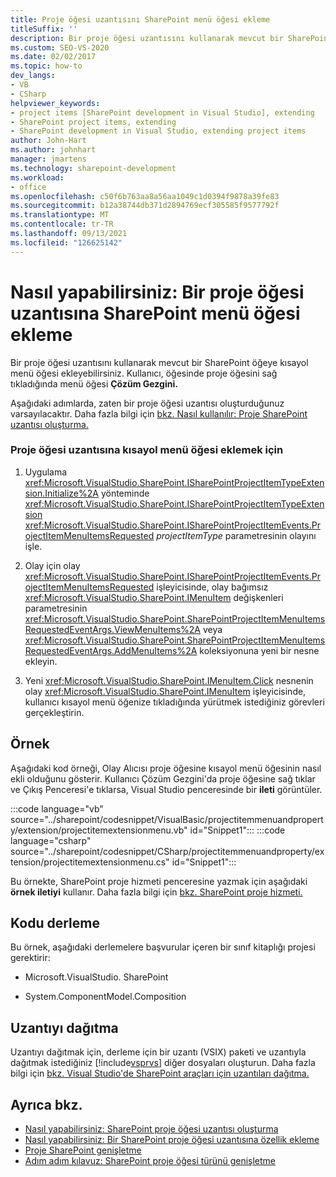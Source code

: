 ```yaml
---
title: Proje öğesi uzantısını SharePoint menü öğesi ekleme
titleSuffix: ''
description: Bir proje öğesi uzantısını kullanarak mevcut bir SharePoint öğeye kısayol menü öğesi Visual Studio.
ms.custom: SEO-VS-2020
ms.date: 02/02/2017
ms.topic: how-to
dev_langs:
- VB
- CSharp
helpviewer_keywords:
- project items [SharePoint development in Visual Studio], extending
- SharePoint project items, extending
- SharePoint development in Visual Studio, extending project items
author: John-Hart
ms.author: johnhart
manager: jmartens
ms.technology: sharepoint-development
ms.workload:
- office
ms.openlocfilehash: c50f6b763aa8a56aa1049c1d0394f9878a39fe83
ms.sourcegitcommit: b12a38744db371d2894769ecf305585f9577792f
ms.translationtype: MT
ms.contentlocale: tr-TR
ms.lasthandoff: 09/13/2021
ms.locfileid: "126625142"
---
```

# <a name="how-to-add-a-shortcut-menu-item-to-a-sharepoint-project-item-extension"></a>Nasıl yapabilirsiniz: Bir proje öğesi uzantısına SharePoint menü öğesi ekleme
  Bir proje öğesi uzantısını kullanarak mevcut bir SharePoint öğeye kısayol menü öğesi ekleyebilirsiniz. Kullanıcı, öğesinde proje öğesini sağ tıkladığında menü öğesi **Çözüm Gezgini.**

 Aşağıdaki adımlarda, zaten bir proje öğesi uzantısı oluşturduğunuz varsayılacaktır. Daha fazla bilgi için [bkz. Nasıl kullanılır: Proje SharePoint uzantısı oluşturma.](../sharepoint/how-to-create-a-sharepoint-project-item-extension.md)

### <a name="to-add-a-shortcut-menu-item-in-a-project-item-extension"></a>Proje öğesi uzantısına kısayol menü öğesi eklemek için

1. Uygulama <xref:Microsoft.VisualStudio.SharePoint.ISharePointProjectItemTypeExtension.Initialize%2A> yönteminde <xref:Microsoft.VisualStudio.SharePoint.ISharePointProjectItemTypeExtension> <xref:Microsoft.VisualStudio.SharePoint.ISharePointProjectItemEvents.ProjectItemMenuItemsRequested> *projectItemType* parametresinin olayını işle.

2. Olay için olay <xref:Microsoft.VisualStudio.SharePoint.ISharePointProjectItemEvents.ProjectItemMenuItemsRequested> işleyicisinde, olay bağımsız <xref:Microsoft.VisualStudio.SharePoint.IMenuItem> değişkenleri parametresinin <xref:Microsoft.VisualStudio.SharePoint.SharePointProjectItemMenuItemsRequestedEventArgs.ViewMenuItems%2A> veya <xref:Microsoft.VisualStudio.SharePoint.SharePointProjectItemMenuItemsRequestedEventArgs.AddMenuItems%2A> koleksiyonuna yeni bir nesne ekleyin.

3. Yeni <xref:Microsoft.VisualStudio.SharePoint.IMenuItem.Click> nesnenin olay <xref:Microsoft.VisualStudio.SharePoint.IMenuItem> işleyicisinde, kullanıcı kısayol menü öğenize tıkladığında yürütmek istediğiniz görevleri gerçekleştirin.

## <a name="example"></a>Örnek
 Aşağıdaki kod örneği, Olay Alıcısı proje öğesine kısayol menü öğesinin nasıl ekli olduğunu gösterir. Kullanıcı Çözüm Gezgini'da proje öğesine  sağ tıklar  ve Çıkış Penceresi'e tıklarsa, Visual Studio penceresinde bir **ileti** görüntüler.

 :::code language="vb" source="../sharepoint/codesnippet/VisualBasic/projectitemmenuandproperty/extension/projectitemextensionmenu.vb" id="Snippet1":::
 :::code language="csharp" source="../sharepoint/codesnippet/CSharp/projectitemmenuandproperty/extension/projectitemextensionmenu.cs" id="Snippet1":::

 Bu örnekte, SharePoint proje hizmeti penceresine yazmak için aşağıdaki **örnek iletiyi** kullanır. Daha fazla bilgi için [bkz. SharePoint proje hizmeti.](../sharepoint/using-the-sharepoint-project-service.md)

## <a name="compile-the-code"></a>Kodu derleme
 Bu örnek, aşağıdaki derlemelere başvurular içeren bir sınıf kitaplığı projesi gerektirir:

- Microsoft.VisualStudio. SharePoint

- System.ComponentModel.Composition

## <a name="deploy-the-extension"></a>Uzantıyı dağıtma
 Uzantıyı dağıtmak için, derleme için bir uzantı (VSIX) paketi ve uzantıyla dağıtmak istediğiniz [!include[vsprvs](../sharepoint/includes/vsprvs-md.md)] diğer dosyaları oluşturun. Daha fazla bilgi için [bkz. Visual Studio'de SharePoint araçları için uzantıları dağıtma.](../sharepoint/deploying-extensions-for-the-sharepoint-tools-in-visual-studio.md)

## <a name="see-also"></a>Ayrıca bkz.
- [Nasıl yapabilirsiniz: SharePoint proje öğesi uzantısı oluşturma](../sharepoint/how-to-create-a-sharepoint-project-item-extension.md)
- [Nasıl yapabilirsiniz: Bir SharePoint proje öğesi uzantısına özellik ekleme](../sharepoint/how-to-add-a-property-to-a-sharepoint-project-item-extension.md)
- [Proje SharePoint genişletme](../sharepoint/extending-sharepoint-project-items.md)
- [Adım adım kılavuz: SharePoint proje öğesi türünü genişletme](../sharepoint/walkthrough-extending-a-sharepoint-project-item-type.md)
